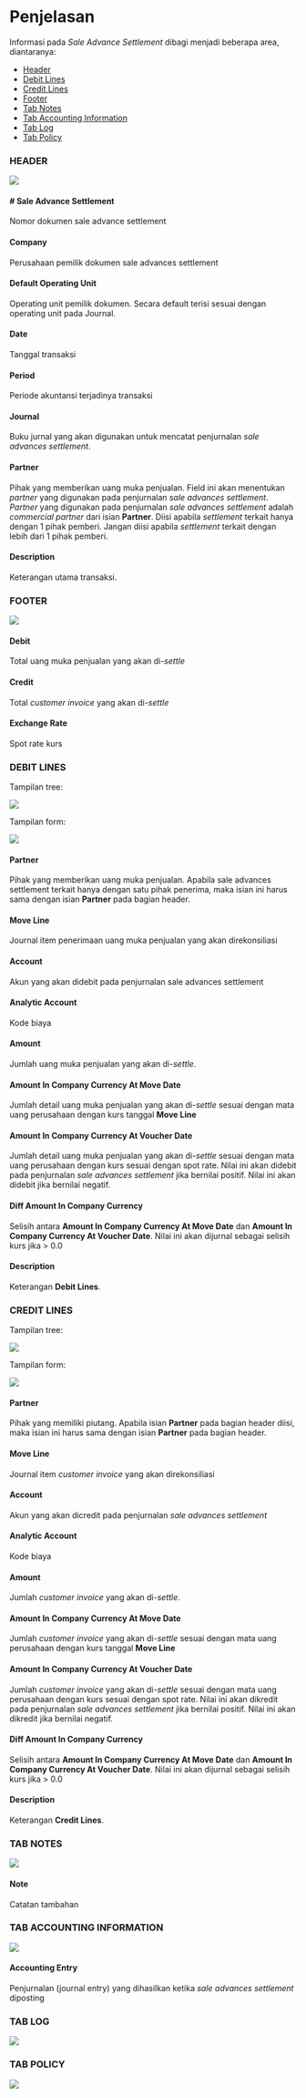 # Penjelasan

Informasi pada *Sale Advance Settlement* dibagi menjadi beberapa area, diantaranya:

* [Header](#bagian-header)
* [Debit Lines](#bagian-debit-line)
* [Credit Lines](#bagian-credit-line)
* [Footer](#bagian-footer)
* [Tab Notes](#tab-notes)
* [Tab Accounting Information](#tab-accounting-information)
* [Tab Log](#tab-log)
* [Tab Policy](#tab-policy)

### <a name="bagian-header">HEADER</a>

![](../../img/sale-advance-settlement/penjelasan-header.png)

#### <a name="field-name"># Sale Advance Settlement</a>

Nomor dokumen sale advance settlement

#### <a name="field-company">Company</a>

Perusahaan pemilik dokumen sale advances settlement

#### <a name="field-ou">Default Operating Unit</a>

Operating unit pemilik dokumen. Secara default terisi sesuai dengan operating unit pada
Journal.

#### <a name="field-date">Date</a>

Tanggal transaksi

#### <a name="field-period">Period</a>

Periode akuntansi terjadinya transaksi

#### <a name="field-journal">Journal</a>

Buku jurnal yang akan digunakan untuk mencatat penjurnalan *sale advances settlement*.

#### <a name="field-partner">Partner</a>

Pihak yang memberikan uang muka penjualan. Field ini akan menentukan *partner* yang digunakan pada penjurnalan *sale advances settlement*. *Partner* yang digunakan pada penjurnalan *sale advances settlement* adalah *commercial partner* dari isian **Partner**. Diisi apabila *settlement* terkait hanya dengan 1 pihak pemberi. Jangan diisi
apabila *settlement* terkait dengan lebih dari 1 pihak pemberi.

#### <a name="field-description">Description</a>

Keterangan utama transaksi.

### <a name="bagian-footer">FOOTER</a>

![](../../img/sale-advance-settlement/penjelasan-footer.png)

#### <a name="field-debit">Debit</a>

Total uang muka penjualan yang akan di-*settle*

#### <a name="field-debit">Credit</a>

Total *customer invoice* yang akan di-*settle*

#### <a name="field-exchange-rate">Exchange Rate</a>

Spot rate kurs

### <a name="bagian-debit-line">DEBIT LINES</a>

Tampilan tree:

![](../../img/sale-advance-settlement/penjelasan-debit-line-tree.png)

Tampilan form:

![](../../img/sale-advance-settlement/penjelasan-detail.png)

#### <a name="field-debit-line-partner">Partner</a>

Pihak yang memberikan uang muka penjualan. Apabila sale advances settlement terkait hanya dengan satu pihak penerima, maka isian ini harus sama dengan isian **Partner** pada bagian header.

#### <a name="field-debit-line-move-line">Move Line</a>

Journal item penerimaan uang muka penjualan yang akan direkonsiliasi

#### <a name="field-debit-line-account">Account</a>

Akun yang akan didebit pada penjurnalan sale advances settlement

#### <a name="field-debit-line-aa">Analytic Account</a>

Kode biaya

#### <a name="field-debit-line-amount">Amount</a>

Jumlah uang muka penjualan yang akan di-*settle*.

#### <a name="field-debit-line-amount-move-date">Amount In Company Currency At Move Date</a>

Jumlah detail uang muka penjualan yang akan di-*settle* sesuai dengan mata uang perusahaan dengan kurs tanggal **Move Line**


#### <a name="field-debit-line-amount-voucher-date">Amount In Company Currency At Voucher Date</a>

Jumlah detail uang muka penjualan yang akan di-*settle* sesuai dengan mata uang perusahaan dengan kurs sesuai dengan spot rate. Nilai ini akan didebit pada penjurnalan *sale advances settlement* jika bernilai positif. Nilai ini akan didebit jika bernilai negatif.

#### <a name="field-debit-line-diff">Diff Amount In Company Currency</a>

Selisih antara **Amount In Company Currency At Move Date** dan **Amount In Company Currency At Voucher Date**. Nilai ini akan dijurnal sebagai selisih kurs jika > 0.0

#### <a name="field-debit-line-description">Description</a>

Keterangan **Debit Lines**.

### <a name="bagian-credit-line">CREDIT LINES</a>

Tampilan tree:

![](../../img/sale-advance-settlement/penjelasan-credit-line-tree.png)

Tampilan form:

![](../../img/sale-advance-settlement/penjelasan-detail.png)

#### <a name="field-credit-line-partner">Partner</a>

Pihak yang memiliki piutang. Apabila isian **Partner** pada bagian header diisi, maka isian ini harus sama dengan isian **Partner** pada bagian header.

#### <a name="field-credit-line-move-line">Move Line</a>

Journal item *customer invoice* yang akan direkonsiliasi

#### <a name="field-credit-line-account">Account</a>

Akun yang akan dicredit pada penjurnalan *sale advances settlement*

#### <a name="field-credit-line-aa">Analytic Account</a>

Kode biaya

#### <a name="field-credit-line-amount">Amount</a>

Jumlah *customer invoice* yang akan di-*settle*.

#### <a name="field-credit-line-amount-move-date">Amount In Company Currency At Move Date</a>

Jumlah *customer invoice* yang akan di-*settle* sesuai dengan mata uang perusahaan dengan kurs tanggal **Move Line**


#### <a name="field-credit-line-amount-voucher-date">Amount In Company Currency At Voucher Date</a>

Jumlah *customer invoice* yang akan di-*settle* sesuai dengan mata uang perusahaan dengan kurs sesuai dengan spot rate. Nilai ini akan dikredit pada penjurnalan *sale advances settlement* jika bernilai positif. Nilai ini akan dikredit jika bernilai negatif.

#### <a name="field-credit-line-diff">Diff Amount In Company Currency</a>

Selisih antara **Amount In Company Currency At Move Date** dan **Amount In Company Currency At Voucher Date**. Nilai ini akan dijurnal sebagai selisih kurs jika > 0.0

#### <a name="field-credit-line-description">Description</a>

Keterangan **Credit Lines**.

### <a name="tab-notes">TAB NOTES</a>

![](../../img/sale-advance-settlement/tab-notes.png)

#### <a name="field-note">Note</a>

Catatan tambahan

### <a name="tab-accounting-information">TAB ACCOUNTING INFORMATION</a>

![](../../img/sale-advance-settlement/tab-accounting-information.png)

#### <a name="field-accounting-entry">Accounting Entry</a>

Penjurnalan (journal entry) yang dihasilkan ketika *sale advances settlement* diposting

### <a name="tab-log">TAB LOG</a>

![](../../img/sale-advance-settlement/tab-log.png)

### <a name="tab-log">TAB POLICY</a>

![](../../img/sale-advance-settlement/tab-policy.png)
